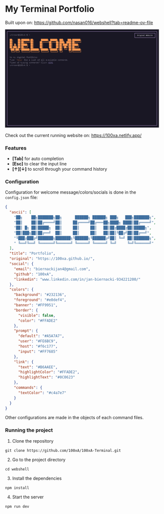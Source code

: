 # My Terminal Portfolio

Built upon on: https://github.com/nasan016/webshell?tab=readme-ov-file

![Screenshot](screenshot.png)

Check out the current running website on:
https://100xa.netlify.app/

### Features

- **[Tab]** for auto completion
- **[Esc]** to clear the input line
- **[↑][↓]** to scroll through your command history

### Configuration

Configuration for welcome message/colors/socials is done in the `config.json` file:

```json
{
  "ascii": [
    "██╗    ██╗███████╗██╗      ██████╗ ██████╗ ███╗   ███╗███████╗",
    "██║    ██║██╔════╝██║     ██╔════╝██╔═══██╗████╗ ████║██╔════╝",
    "██║ █╗ ██║█████╗  ██║     ██║     ██║   ██║██╔████╔██║█████╗",
    "██║███╗██║██╔══╝  ██║     ██║     ██║   ██║██║╚██╔╝██║██╔══╝",
    "╚███╔███╔╝███████╗███████╗╚██████╗╚██████╔╝██║ ╚═╝ ██║███████╗",
    " ╚══╝╚══╝ ╚══════╝╚══════╝ ╚═════╝ ╚═════╝ ╚═╝     ╚═╝╚══════╝"
  ],
  "title": "Portfolio",
  "original": "https://100xa.github.io/",
  "social": {
    "email": "biernackijan4@gmail.com",
    "github": "100xA",
    "linkedin": "www.linkedin.com/in/jan-biernacki-934221200/"
  },
  "colors": {
    "background": "#232136",
    "foreground": "#e0def4",
    "banner": "#FF9951",
    "border": {
      "visible": false,
      "color": "#FFADE2"
    },
    "prompt": {
      "default": "#A5A7A7",
      "user": "#FE6BC9",
      "host": "#f6c177",
      "input": "#FF7685"
    },
    "link": {
      "text": "#B6AAEE",
      "highlightColor": "#FFADE2",
      "highlightText": "#0C0623"
    },
    "commands": {
      "textColor": "#c4a7e7"
    }
  }
}
```

Other configurations are made in the objects of each command files.

### Running the project

1. Clone the repository

```
git clone https://github.com/100xA/100xA-Terminal.git
```

2. Go to the project directory

```
cd webshell
```

3. Install the dependencies

```
npm install
```

4. Start the server

```
npm run dev
```
